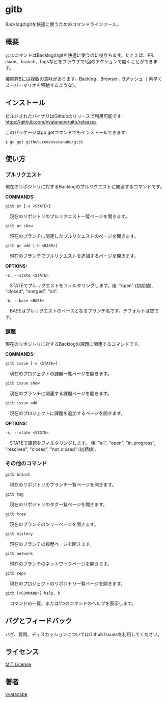 # gitb

Backlogのgitを快適に使うためのコマンドラインツール。

## 概要

`gitb`コマンドはBacklogのgitを快適に使うのに役立ちます。たとえば、PR、issue、branch、tagsなどをブラウザで1回のアクションで開くことができます。

接尾辞Bには複数の意味があります。Backlog、Browser、Bダッシュ（
素早くスーパーマリオを移動するような）。

## インストール

ビルドされたバイナリはGithubのリリースで利用可能です:  
https://github.com/vvatanabe/gitb/releases

このパッケージはgo getコマンドでもインストールできます:

`$ go get github.com/vvatanabe/gitb`

## 使い方

### プルリクエスト

現在のリポジトリに対するBacklogのプルリクエストに関連するコマンドです。

__COMMANDS:__

`gitb pr [-s <STATE>]`

&emsp;現在のリポジトリのプルリクエスト一覧ページを開きます。

`gitb pr show`

&emsp;現在のブランチに関連したプルリクエストのページを開きます。

`gitb pr add [-b <BASE>]`

&emsp;現在のブランチでプルリクエストを追加するページを開きます。


__OPTIONS:__

`-s, --state <STATE>`

&emsp;STATEでプルリクエストをフィルタリングします。値: "open" (初期値), "closed", "merged", "all".

`-b, --base <BASE>`

&emsp;BASEはプルリクエストのベースとなるブランチ名です。デフォルトは空です。

### 課題

現在のリポジトリに対するBacklogの課題に関連するコマンドです。

__COMMANDS:__

`gitb issue [-s <STATE>]`

&emsp;現在のプロジェクトの課題一覧ページを開きます。

`gitb issue show`

&emsp;現在のブランチに関連する課題ページを開きます。

`gitb issue add`

&emsp;現在のプロジェクトに課題を追加するページを開きます。

__OPTIONS:__

`-s, --state <STATE>`

&emsp;STATEで課題をフィルタリングします。 値: "all", "open", "in_progress", "resolved", "closed", "not_closed" (初期値).

### その他のコマンド

`gitb branch`

&emsp;現在のリポジトリのブランチ一覧ページを開きます。

`gitb tag`

&emsp;現在のリポジトリのタグ一覧ページを開きます。

`gitb tree`

&emsp;現在のブランチのツリーページを開きます。

`gitb history`

&emsp;現在のブランチの履歴ページを開きます。

`gitb network`

&emsp;現在のブランチのネットワークページを開きます。

`gitb repo`

&emsp;現在のプロジェクトのリポジトリ一覧ページを開きます。

`gitb [<COMMAND>] help, h`

&emsp;コマンドの一覧、または1つのコマンドのヘルプを表示します。

## バグとフィードバック

バグ、質問、ディスカッションについてはGithub Issuesを利用してください。

## ライセンス

[MIT License](http://www.opensource.org/licenses/mit-license.php)

## 著者

[vvatanabe](https://github.com/vvatanabe)